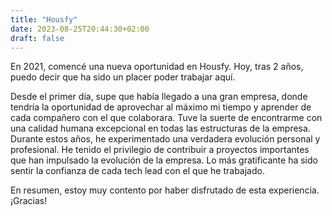 ```yaml
---
title: "Housfy"
date: 2023-08-25T20:44:30+02:00
draft: false
---
```


En 2021, comencé una nueva oportunidad en Housfy. Hoy, tras 2 años, puedo decir que ha sido un placer poder trabajar aquí.

Desde el primer día, supe que había llegado a una gran empresa, donde tendría la oportunidad de aprovechar al 
máximo mi tiempo y aprender de cada compañero con el que colaborara. Tuve la suerte de encontrarme con una calidad 
humana excepcional en todas las estructuras de la empresa.
Durante estos años, he experimentado una verdadera evolución personal y profesional. He tenido el privilegio de 
contribuir a proyectos importantes que han impulsado la evolución de la empresa. Lo más gratificante ha sido 
sentir la confianza de cada tech lead con el que he trabajado.

En resumen, estoy muy contento por haber disfrutado de esta experiencia. ¡Gracias!